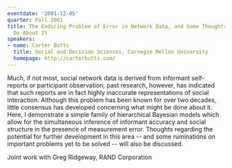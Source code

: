 ```yaml
---
eventdate: '2001-12-05'
quarter: Fall 2001
title: The Enduring Problem of Error in Network Data, and Some Thoughts on What to
  Do About It
speakers:
- name: Carter Butts
  title: Social and Decision Sciences, Carnegie Mellon University
  homepage: http://carterbutts.com/
---
```

Much, if not most, social network data is derived from informant self-reports or participant observation; past research, however, has indicated that such reports are in fact highly inaccurate representations of social interaction. Although this problem has been known for over two decades, little consensus has developed concerning what might be done about it. Here, I demonstrate a simple family of hierarchical Bayesian models which allow for the simultaneous inference of informant accuracy and social structure in the presence of measurement error. Thoughts regarding the potential for further development in this area -- and some ruminations on important problems yet to be solved -- will also be discussed.

Joint work with Greg Ridgeway, RAND Corporation
